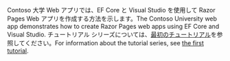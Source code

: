 <span data-ttu-id="f0689-101">Contoso 大学 Web アプリでは、EF Core と Visual Studio を使用して Razor Pages Web アプリを作成する方法を示します。</span><span class="sxs-lookup"><span data-stu-id="f0689-101">The Contoso University web app demonstrates how to create Razor Pages web apps using EF Core and Visual Studio.</span></span> <span data-ttu-id="f0689-102">チュートリアル シリーズについては、[最初のチュートリアル](xref:data/ef-rp/intro)を参照してください。</span><span class="sxs-lookup"><span data-stu-id="f0689-102">For information about the tutorial series, see [the first tutorial](xref:data/ef-rp/intro).</span></span>
